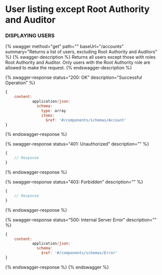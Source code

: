# User listing except Root Authority and Auditor

### DISPLAYING USERS&#x20;

{% swagger method="get" path="" baseUrl="/accounts" summary="Returns a list of users, excluding Root Authority and Auditors" %}
{% swagger-description %}
Returns all users except those with roles Root Authority and Auditor. Only users with the Root Authority role are allowed to make the request.
{% endswagger-description %}

{% swagger-response status="200: OK" description="Successful Operation" %}
```javascript
{
    content:
            application/json:
              schema:
                type: array
                items:
                  $ref: '#/components/schemas/Account'
}
```
{% endswagger-response %}

{% swagger-response status="401: Unauthorized" description="" %}
```javascript
{
    // Response
}
```
{% endswagger-response %}

{% swagger-response status="403: Forbidden" description="" %}
```javascript
{
    // Response
}
```
{% endswagger-response %}

{% swagger-response status="500: Internal Server Error" description="" %}
```javascript
{
    content:
            application/json:
              schema:
                $ref: '#/components/schemas/Error'
}
```
{% endswagger-response %}
{% endswagger %}
